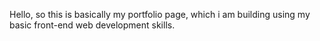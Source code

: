 Hello, so this is basically my portfolio page, which i am building using my basic front-end web development skills.  
